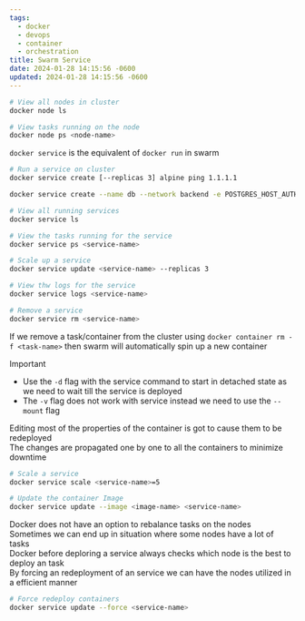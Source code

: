 ```yaml
---
tags:
  - docker
  - devops
  - container
  - orchestration
title: Swarm Service
date: 2024-01-28 14:15:56 -0600
updated: 2024-01-28 14:15:56 -0600
---
```


````bash
# View all nodes in cluster
docker node ls

# View tasks running on the node
docker node ps <node-name>
````

`docker service` is the equivalent of `docker run` in swarm

````bash
# Run a service on cluster
docker service create [--replicas 3] alpine ping 1.1.1.1

docker service create --name db --network backend -e POSTGRES_HOST_AUTH_METHOD=trust --mount type=volume,source=db-data,target=/var/lib/postgresql/data postgres:9.4

# View all running services
docker service ls

# View the tasks running for the service
docker service ps <service-name>

# Scale up a service
docker service update <service-name> --replicas 3

# View thw logs for the service
docker service logs <service-name>

# Remove a service
docker service rm <service-name>
````

If we remove a task/container from the cluster using `docker container rm -f <task-name>` then swarm will automatically spin up a new container

 > [!important]
 > * Use the `-d` flag with the service command to start in detached state as we need to wait till the service is deployed
 > * The `-v` flag does not work with service instead we need to use the `--mount` flag

Editing most of the properties of the container is got to cause them to be redeployed  
The changes are propagated one by one to all the containers to minimize downtime

````bash
# Scale a service
docker service scale <service-name>=5

# Update the container Image
docker service update --image <image-name> <service-name>
````

Docker does not have an option to rebalance tasks on the nodes  
Sometimes we can end up in situation where some nodes have a lot of tasks  
Docker before deploring a service always checks which node is the best to deploy an task  
By forcing an redeployment of an service we can have the nodes utilized in a efficient manner

````bash
# Force redeploy containers
docker service update --force <service-name>
````
